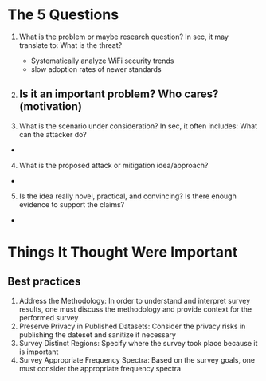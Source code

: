 # The 5 Questions
1. What is the problem or maybe research question? In sec, it may translate to: What is the threat?
	- Systematically analyze WiFi security trends
	- slow adoption rates of newer standards

2. Is it an important problem? Who cares? (motivation)
	-

3. What is the scenario under consideration? In sec, it often includes: What can the attacker do?
- 

4. What is the proposed attack or mitigation idea/approach?
- 

5. Is the idea really novel, practical, and convincing?	Is there enough evidence to support the claims?
- 


# Things It Thought Were Important
## Best practices
1. Address the Methodology: In order to understand and interpret survey results, one must discuss the methodology and provide context for the performed survey
2. Preserve Privacy in Published Datasets: Consider the privacy risks in publishing the dateset and sanitize if necessary
3. Survey Distinct Regions: Specify where the survey took place because it is important
4. Survey Appropriate Frequency Spectra: Based on the survey goals, one must consider the appropriate frequency spectra